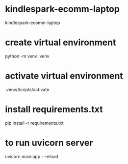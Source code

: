# kindlespark-ecomm-laptop
kindlespark-ecomm-laptop 

# create virtual environment
python -m venv .venv

# activate virtual environment
.venv/Scripts/activate

# install requirements.txt
pip install -r requirements.txt

# to run uvicorn server
uvicorn main:app --reload